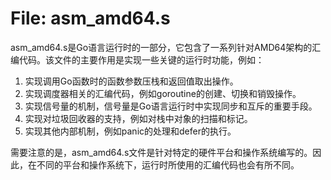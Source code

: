 # File: asm_amd64.s

asm_amd64.s是Go语言运行时的一部分，它包含了一系列针对AMD64架构的汇编代码。该文件的主要作用是实现一些关键的运行时功能，例如：

1. 实现调用Go函数时的函数参数压栈和返回值取出操作。
2. 实现调度器相关的汇编代码，例如goroutine的创建、切换和销毁操作。
3. 实现信号量的机制，信号量是Go语言运行时中实现同步和互斥的重要手段。
4. 实现对垃圾回收器的支持，例如对栈中对象的扫描和标记。
5. 实现其他内部机制，例如panic的处理和defer的执行。

需要注意的是，asm_amd64.s文件是针对特定的硬件平台和操作系统编写的。因此，在不同的平台和操作系统下，运行时所使用的汇编代码也会有所不同。

